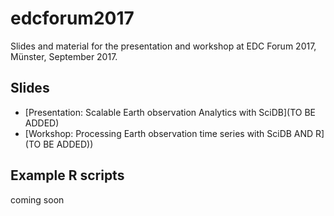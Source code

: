 # edcforum2017
Slides and material for the presentation and workshop at EDC Forum 2017, Münster, September 2017.


## Slides

* [Presentation: Scalable Earth observation Analytics with SciDB](TO BE ADDED)
* [Workshop: Processing Earth observation time series with SciDB AND R](TO BE ADDED))


## Example R scripts

coming soon